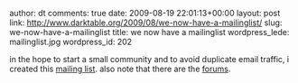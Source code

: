 author: dt
comments: true
date: 2009-08-19 22:01:13+00:00
layout: post
link: http://www.darktable.org/2009/08/we-now-have-a-mailinglist/
slug: we-now-have-a-mailinglist
title: we now have a mailinglist
wordpress_lede: mailinglist.jpg
wordpress_id: 202

in the hope to start a small community and to avoid duplicate email traffic, i created this [mailing list](https://lists.sourceforge.net/lists/listinfo/darktable-devel). also note that there are the [forums](https://sourceforge.net/forum/forum.php?forum_id=938786).
